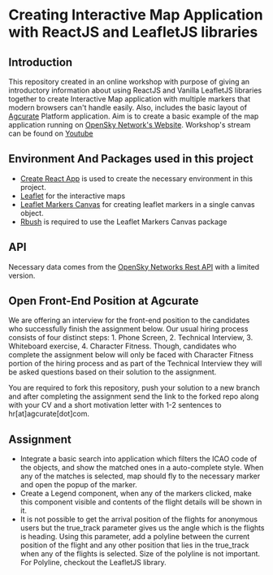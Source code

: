 # Creating Interactive Map Application with ReactJS and LeafletJS libraries

## Introduction
This repository created in an online workshop with purpose of giving an introductory information about using ReactJS and Vanilla LeafletJS libraries together to create Interactive Map application with multiple markers that modern browsers can't handle easily. Also, includes the basic layout of [Agcurate](https://agcurate.com/) Platform application. Aim is to create a basic example of the map application running on [OpenSky Network's Website](https://opensky-network.org/). Workshop's stream can be found on [Youtube](https://www.youtube.com/watch?v=009SfCm-Q4I)


## Environment And Packages used in this project
* [Create React App](https://reactjs.org/docs/create-a-new-react-app.html#create-react-app) is used to create the necessary environment in this project.
* [Leaflet](https://leafletjs.com/) for the interactive maps
* [Leaflet Markers Canvas](https://github.com/francoisromain/leaflet-markers-canvas#readme) for creating leaflet markers in a single canvas object.
* [Rbush](https://github.com/mourner/rbush) is required to use the Leaflet Markers Canvas package

## API 
Necessary data comes from the [OpenSky Networks Rest API](https://opensky-network.org/apidoc/rest.html) with a limited version.

## Open Front-End Position at Agcurate
We are offering an interview for the front-end position to the candidates who successfully finish the assignment below. Our usual hiring process consists of four distinct steps: 1. Phone Screen, 2. Technical Interview, 3. Whiteboard exercise, 4. Character Fitness. Though, candidates who complete the assignment below will only be faced with Character Fitness portion of the hiring process and as part of the Technical Interview they will be asked questions based on their solution to the assignment. 

You are required to fork this repository, push your solution to a new branch and after completing the assignment send the link to the forked repo along with your CV and a short motivation letter with 1-2 sentences to hr[at]agcurate[dot]com. 

## Assignment
* Integrate a basic search into application which filters the ICAO code of the objects, and show the matched ones in a auto-complete style. When any of the matches is selected, map should fly to the necessary marker and open the popup of the marker.
* Create a Legend component, when any of the markers clicked, make this component visible and contents of the flight details will be shown in it.
* It is not possible to get the arrival position of the flights for anonymous users but the true_track parameter gives us the angle which is the flights is heading. Using this parameter, add a polyline between the current position of the flight and any other position that lies in the true_track when any of the flights is selected. Size of the polyline is not important. For Polyline, checkout the LeafletJS library.

